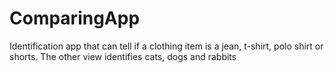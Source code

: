 # ComparingApp
Identification app that can tell if a clothing item is a jean, t-shirt, polo shirt or shorts. The other view identifies cats, dogs and rabbits

